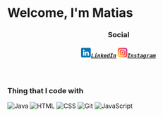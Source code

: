 <h1>Welcome, I'm Matias</h1>

<h3 align="center">Social</h3>
<h5 align="center">
	<code><a href="https://www.linkedin.com/in/m4ti4s1/" title="LinkedIn Profile"><img width="22" src="images/linkedin.png">LinkedIn</a></code>
	<code><a href="https://www.instagram.com/m4ti4s_404/" title="Instagram Profile"><img width="22" src="images/instagram.png">Instagram</a></code>
</h5>

<br>


<h3>Thing that I code with</h3>
<p>
  	<img alt="Java" src="https://img.shields.io/badge/-Java-000000?style=flat&logo=openjdk&logoColor=white&color=orange"/>
	<img alt="HTML" src="https://img.shields.io/badge/-HTML5-E34F26?style=flat&logo=html5&logoColor=white"/>
	<img alt="CSS" src="https://img.shields.io/badge/-CSS-1572B6?style=flat&logo=CSS3&logoColor=white"/>
	<img alt="Git" src="https://img.shields.io/badge/-Git-F05032?style=flat&logo=Git&logoColor=white">
	<img alt="JavaScript" src="https://img.shields.io/badge/-JavaScript-F7DF1E?style=flat&logo=JavaScript&logoColor=white">
</p>
<! Graph for constributions >
